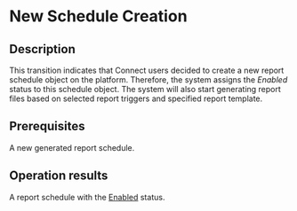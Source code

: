 # New Schedule Creation
## Description
This transition indicates that Connect users decided to create a new report schedule object on the platform. Therefore, the system assigns the *Enabled* status to this schedule object. The system will also start generating report files based on selected report triggers and specified report template.
## Prerequisites
A new generated report schedule.
## Operation results
A report schedule with the [Enabled](s-a-enabled.html) status.

